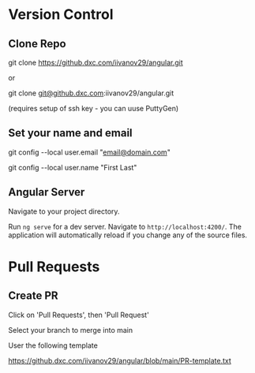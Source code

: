 # Version Control

## Clone Repo

git clone https://github.dxc.com/iivanov29/angular.git

or

git clone git@github.dxc.com:iivanov29/angular.git

(requires setup of ssh key - you can uuse PuttyGen)


## Set your name and email

git config --local user.email "email@domain.com"

git config --local user.name "First Last"


## Angular Server

Navigate to your project directory.

Run `ng serve` for a dev server. Navigate to `http://localhost:4200/`. The application will automatically reload if you change any of the source files.

# Pull Requests

## Create PR

Click on 'Pull Requests', then 'Pull Request'

Select your branch to merge into main

User the following template

https://github.dxc.com/iivanov29/angular/blob/main/PR-template.txt
